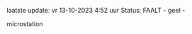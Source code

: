 laatste update: 
vr 13-10-2023  4:52   uur 
Status: FAALT - geel - 
<div class="service R">microstation</div>